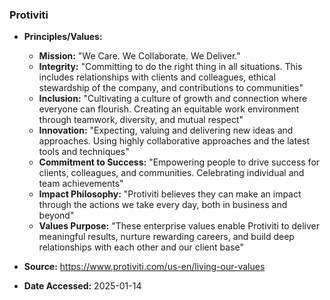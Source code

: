 ### Protiviti

- **Principles/Values:**
  - **Mission:** "We Care. We Collaborate. We Deliver."
  - **Integrity:** "Committing to do the right thing in all situations. This includes relationships with clients and colleagues, ethical stewardship of the company, and contributions to communities"
  - **Inclusion:** "Cultivating a culture of growth and connection where everyone can flourish. Creating an equitable work environment through teamwork, diversity, and mutual respect"
  - **Innovation:** "Expecting, valuing and delivering new ideas and approaches. Using highly collaborative approaches and the latest tools and techniques"
  - **Commitment to Success:** "Empowering people to drive success for clients, colleagues, and communities. Celebrating individual and team achievements"
  - **Impact Philosophy:** "Protiviti believes they can make an impact through the actions we take every day, both in business and beyond"
  - **Values Purpose:** "These enterprise values enable Protiviti to deliver meaningful results, nurture rewarding careers, and build deep relationships with each other and our client base"

- **Source:** https://www.protiviti.com/us-en/living-our-values
- **Date Accessed:** 2025-01-14